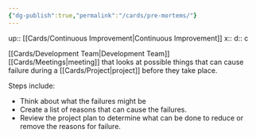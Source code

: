```yaml
---
{"dg-publish":true,"permalink":"/cards/pre-mortems/"}
---
```


up:: [[Cards/Continuous Improvement\|Continuous Improvement]] 
x:: 
d:: c

[[Cards/Development Team\|Development Team]] [[Cards/Meetings\|meeting]] that looks at possible things that can cause failure during a [[Cards/Project\|project]] before they take place.

Steps include:

- ﻿﻿Think about what the failures might be
- ﻿﻿Create a list of reasons that can cause the failures.
- ﻿﻿Review the project plan to determine what can be done to reduce or remove the reasons for failure.
